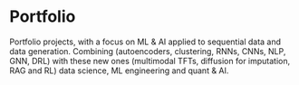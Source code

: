 # Portfolio
Portfolio projects, with a focus on ML &amp; AI applied to sequential data and data generation. Combining (autoencoders, clustering, RNNs, CNNs, NLP, GNN, DRL) with these new ones (multimodal TFTs, diffusion for imputation, RAG and RL) data science, ML engineering and quant &amp; AI.
